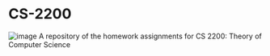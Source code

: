 # CS-2200
![image](https://user-images.githubusercontent.com/91383782/236698836-3d56c7e2-39c9-4923-99e2-b1951c578b0c.png)
A repository of the homework assignments for CS 2200: Theory of Computer Science
